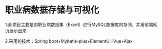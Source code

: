 # 职业病数据存储与可视化
1.此项目主要是对职业病数据集（Excel）进行MySQL数据库的存储，并用前端网页展示出来

2.采用的技术：Spring boot+Mybatis-plus+ElementUI+Vue+Ajax
